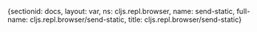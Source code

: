 {sectionid: docs, layout: var, ns: cljs.repl.browser, name: send-static, full-name: cljs.repl.browser/send-static,
  title: cljs.repl.browser/send-static}
